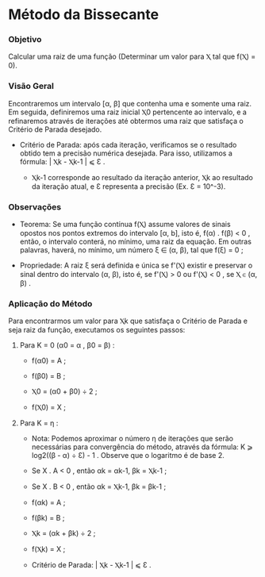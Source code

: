 # Método da Bissecante


### Objetivo

Calcular uma raiz de uma função (Determinar um valor para Ⲭ tal que f(Ⲭ) = 0).


### Visão Geral

Encontraremos um intervalo [α, β] que contenha uma e somente uma raiz. Em seguida, definiremos uma raiz inicial Ⲭ0 pertencente ao intervalo, e a refinaremos através de iterações até obtermos uma raiz que satisfaça o Critério de Parada desejado.

* Critério de Parada: após cada iteração, verificamos se o resultado obtido tem a precisão numérica desejada. Para isso, utilizamos a fórmula: | Ⲭk - Ⲭk-1 |  ⩽  Ɛ . 

    * Ⲭk-1 corresponde ao resultado da iteração anterior, Ⲭk ao resultado da iteração atual, e Ɛ representa a precisão (Ex. Ɛ = 10^-3).


### Observações

* Teorema: Se uma função contínua f(Ⲭ) assume valores de sinais opostos nos pontos extremos do intervalo [α, b], isto é, f(α) . f(β) < 0 , então, o intervalo conterá, no mínimo, uma raiz da equação. Em outras palavras, haverá, no mínimo, um número ξ ∈ (α, β), tal que f(ξ) = 0 ;

* Propriedade: A raiz ξ será definida e única se f'(Ⲭ) existir e preservar o sinal dentro do intervalo (α, β), isto é, se f'(Ⲭ) > 0 ou f'(Ⲭ) < 0 , se Ⲭ ∈ (α, β) .


### Aplicação do Método

Para encontrarmos um valor para Ⲭk que satisfaça o Critério de Parada e seja raiz da função, executamos os seguintes passos:

1. Para K = 0 (α0 = α , β0 = β) :

    * f(α0) = A ;

    * f(β0) = B ;

    * Ⲭ0 = (α0 + β0) ÷ 2 ;

    * f(Ⲭ0) = X ;

2. Para K = η :

    * Nota: Podemos aproximar o número η de iterações que serão necessárias para convergência do método, através da fórmula:
    K ⩾ log2((β - α) ÷ Ɛ) - 1 . Observe que o logaritmo é de base 2.

    * Se X . A < 0 , então αk = αk-1, βk = Ⲭk-1 ;

    * Se X . B < 0 , então αk = Ⲭk-1, βk =  βk-1 ;

    * f(αk) = A ;

    * f(βk) = B ;

    * Ⲭk = (αk + βk) ÷ 2 ;

    * f(Ⲭk) = X ;

    * Critério de Parada: | Ⲭk - Ⲭk-1 |  ⩽  Ɛ .

